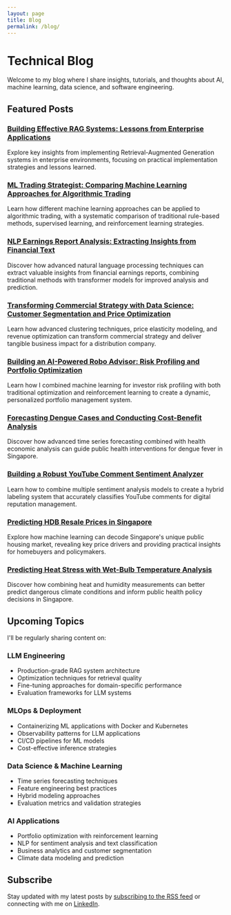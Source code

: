 ```yaml
---
layout: page
title: Blog
permalink: /blog/
---
```


# Technical Blog

Welcome to my blog where I share insights, tutorials, and thoughts about AI, machine learning, data science, and software engineering.

## Featured Posts

### [Building Effective RAG Systems: Lessons from Enterprise Applications](/ai/nlp/rag/2025/05/12/building-effective-rag-systems.html)

Explore key insights from implementing Retrieval-Augmented Generation systems in enterprise environments, focusing on practical implementation strategies and lessons learned.

### [ML Trading Strategist: Comparing Machine Learning Approaches for Algorithmic Trading](/ai/finance/machine-learning/reinforcement-learning/2025/05/12/ml-trading-strategist-comparing-learning-approaches.html)

Learn how different machine learning approaches can be applied to algorithmic trading, with a systematic comparison of traditional rule-based methods, supervised learning, and reinforcement learning strategies.

### [NLP Earnings Report Analysis: Extracting Insights from Financial Text](/nlp/finance/machine-learning/data-science/2025/05/09/nlp-earnings-report-analysis.html)

Discover how advanced natural language processing techniques can extract valuable insights from financial earnings reports, combining traditional methods with transformer models for improved analysis and prediction.

### [Transforming Commercial Strategy with Data Science: Customer Segmentation and Price Optimization](/data-science/pricing-strategy/business-analytics/commercial-strategy/2024/08/15/customer-segmentation-price-optimization.html)

Learn how advanced clustering techniques, price elasticity modeling, and revenue optimization can transform commercial strategy and deliver tangible business impact for a distribution company.

### [Building an AI-Powered Robo Advisor: Risk Profiling and Portfolio Optimization](/ai/finance/machine-learning/reinforcement-learning/2023/10/25/robo-advisor-risk-profiling-portfolio-optimization.html)

Learn how I combined machine learning for investor risk profiling with both traditional optimization and reinforcement learning to create a dynamic, personalized portfolio management system.

### [Forecasting Dengue Cases and Conducting Cost-Benefit Analysis](/time-series/public-health/economics/2023/08/15/forecasting-dengue-cases-and-cost-benefit-analysis.html)

Discover how advanced time series forecasting combined with health economic analysis can guide public health interventions for dengue fever in Singapore.

### [Building a Robust YouTube Comment Sentiment Analyzer](/nlp/machine-learning/sentiment-analysis/2023/07/10/building-youtube-comment-sentiment-analyzer.html)

Learn how to combine multiple sentiment analysis models to create a hybrid labeling system that accurately classifies YouTube comments for digital reputation management.

### [Predicting HDB Resale Prices in Singapore](/data-science/machine-learning/real-estate/2023/06/18/predicting-hdb-resale-prices.html)

Explore how machine learning can decode Singapore's unique public housing market, revealing key price drivers and providing practical insights for homebuyers and policymakers.

### [Predicting Heat Stress with Wet-Bulb Temperature Analysis](/data-science/climate/public-health/2023/05/15/predicting-heat-stress-with-wet-bulb-temperature.html)

Discover how combining heat and humidity measurements can better predict dangerous climate conditions and inform public health policy decisions in Singapore.

## Upcoming Topics

I'll be regularly sharing content on:

### LLM Engineering
- Production-grade RAG system architecture
- Optimization techniques for retrieval quality
- Fine-tuning approaches for domain-specific performance
- Evaluation frameworks for LLM systems

### MLOps & Deployment
- Containerizing ML applications with Docker and Kubernetes
- Observability patterns for LLM applications
- CI/CD pipelines for ML models
- Cost-effective inference strategies

### Data Science & Machine Learning
- Time series forecasting techniques
- Feature engineering best practices
- Hybrid modeling approaches
- Evaluation metrics and validation strategies

### AI Applications
- Portfolio optimization with reinforcement learning
- NLP for sentiment analysis and text classification
- Business analytics and customer segmentation
- Climate data modeling and prediction

## Subscribe

Stay updated with my latest posts by [subscribing to the RSS feed](/feed.xml) or connecting with me on [LinkedIn](https://www.linkedin.com/in/wes-lee/).
